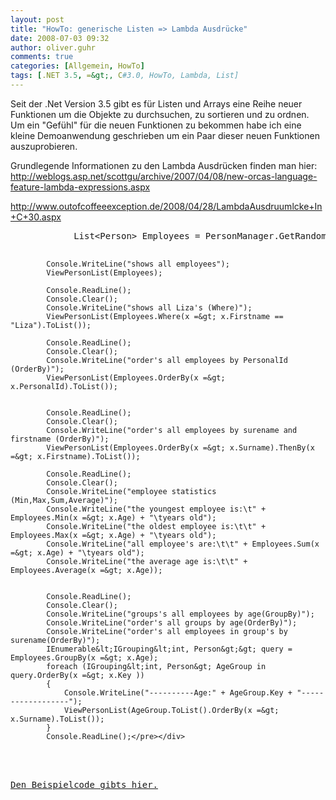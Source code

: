 ```yaml
---
layout: post
title: "HowTo: generische Listen => Lambda Ausdrücke"
date: 2008-07-03 09:32
author: oliver.guhr
comments: true
categories: [Allgemein, HowTo]
tags: [.NET 3.5, =&gt;, C#3.0, HowTo, Lambda, List]
---
```

<p>Seit der .Net Version 3.5 gibt es für Listen und Arrays eine Reihe neuer Funktionen um die Objekte zu durchsuchen, zu sortieren und zu ordnen. Um ein "Gefühl" für die neuen Funktionen zu bekommen habe ich eine kleine Demoanwendung geschrieben um ein Paar dieser neuen Funktionen auszuprobieren. </p> <p>Grundlegende Informationen zu den Lambda Ausdrücken finden man hier: <a title="http://weblogs.asp.net/scottgu/archive/2007/04/08/new-orcas-language-feature-lambda-expressions.aspx" href="http://weblogs.asp.net/scottgu/archive/2007/04/08/new-orcas-language-feature-lambda-expressions.aspx">http://weblogs.asp.net/scottgu/archive/2007/04/08/new-orcas-language-feature-lambda-expressions.aspx</a>&nbsp;</p> <p><a title="http://www.outofcoffeeexception.de/2008/04/28/LambdaAusdruumlcke+In+C+30.aspx" href="http://www.outofcoffeeexception.de/2008/04/28/LambdaAusdruumlcke+In+C+30.aspx">http://www.outofcoffeeexception.de/2008/04/28/LambdaAusdruumlcke+In+C+30.aspx</a></p> <div class="wlWriterSmartContent" id="scid:812469c5-0cb0-4c63-8c15-c81123a09de7:1a12e375-57e5-4365-8a1b-42ebad284c33" style="padding-right: 0px; display: inline; padding-left: 0px; float: none; padding-bottom: 0px; margin: 0px; padding-top: 0px"><pre name="code" class="c#">            List&lt;Person&gt; Employees = PersonManager.GetRandomData(19);            
            
            Console.WriteLine("shows all employees");          
            ViewPersonList(Employees);
            
            Console.ReadLine();
            Console.Clear();
            Console.WriteLine("shows all Liza's (Where)");           
            ViewPersonList(Employees.Where(x =&gt; x.Firstname == "Liza").ToList());

            Console.ReadLine();
            Console.Clear();
            Console.WriteLine("order's all employees by PersonalId (OrderBy)");            
            ViewPersonList(Employees.OrderBy(x =&gt; x.PersonalId).ToList());
            
            
            Console.ReadLine();
            Console.Clear();
            Console.WriteLine("order's all employees by surename and firstname (OrderBy)");
            ViewPersonList(Employees.OrderBy(x =&gt; x.Surname).ThenBy(x =&gt; x.Firstname).ToList());

            Console.ReadLine();
            Console.Clear();
            Console.WriteLine("employee statistics (Min,Max,Sum,Average)");
            Console.WriteLine("the youngest employee is:\t" + Employees.Min(x =&gt; x.Age) + "\tyears old");
            Console.WriteLine("the oldest employee is:\t\t" + Employees.Max(x =&gt; x.Age) + "\tyears old");
            Console.WriteLine("all employee's are:\t\t" + Employees.Sum(x =&gt; x.Age) + "\tyears old");
            Console.WriteLine("the average age is:\t\t" + Employees.Average(x =&gt; x.Age));

            
            Console.ReadLine();
            Console.Clear();
            Console.WriteLine("groups's all employees by age(GroupBy)");
            Console.WriteLine("order's all groups by age(OrderBy)");
            Console.WriteLine("order's all employees in group's by surename(OrderBy)");
            IEnumerable&lt;IGrouping&lt;int, Person&gt;&gt; query = Employees.GroupBy(x =&gt; x.Age);
            foreach (IGrouping&lt;int, Person&gt; AgeGroup in query.OrderBy(x =&gt; x.Key ))
            {
                Console.WriteLine("----------Age:" + AgeGroup.Key + "------------------");
                ViewPersonList(AgeGroup.ToList().OrderBy(x =&gt; x.Surname).ToList());
            }
            Console.ReadLine();</pre></div>
<br/>
<a href='{{BASE_PATH}}/assets/wp-images/lamda.zip' title='Lamda'>Den Beispielcode gibts hier.</a>
